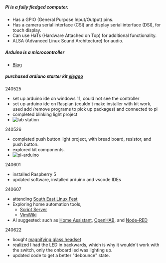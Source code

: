 ##### Pi is a fully fledged computer.
- Has a GPIO (General Purpose Input/Output) pins.
- Has a camera serial interface (CSI) and display serial interface (DSI), for touch display.
- Can use HaTs (Hardware Attached on Top) for additional functionality.
- ALSA (Advanced Linux Sound Architecture) for audio.
##### Arduino is a microcontroller
- [Blog](https://www.leorover.tech/post/raspberry-pi-or-arduino-when-to-choose-which)

##### purchased ardiuno starter kit [elegoo](https://www.amazon.com/dp/B01D8KOZF4?psc=1&smid=A2WWHQ25ENKVJ1&ref_=chk_typ_imgToDp)

240525
- set up arduino ide on windows 11, could not see the controller
- set up arduino ide on Raspian (couldn't make installer with kit work, used add /remove programs to pick up packages) and connected to pi
- completed blinking light project
- ![lab station](images/lab_station.png)

240526
- completed push button light project, with bread board, resistor, and push button.
- explored kit components.
- ![pi-arduino](images/pi-arduino.png)

240601
- installed Raspberry 5
- updated software, installed arduino and vscode IDEs

240607
- attending [South East Linux Fest](https://southeastlinuxfest.org/self-2014-2/)
- Exploring home automation tools,
  -  [Script Server](https://github.com/bugy/script-server)
  - [VimWiki](https://vimwiki.github.io/vimwikiwiki/)
- AI suggested: such as [Home Assistant](https://www.home-assistant.io/), [OpenHAB](https://www.openhab.org/), and [Node-RED](https://nodered.org/) 

240622
- bought [magnifying glass headset](https://www.amazon.com/dp/B07T4KPYN2?psc=1&ref=ppx_yo2ov_dt_b_product_details)
- realized I had the LED in backwards, which is why it wouldn't work with the switch, only the onboard led was lighting up.
- updated code to get a better "debounce" state.

